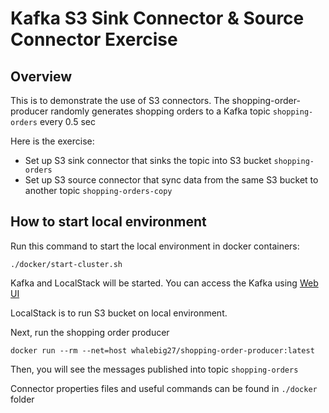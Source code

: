 # Kafka S3 Sink Connector & Source Connector Exercise

## Overview
This is to demonstrate the use of S3 connectors. The shopping-order-producer randomly generates shopping orders
to a Kafka topic `shopping-orders` every 0.5 sec

Here is the exercise:
* Set up S3 sink connector that sinks the topic into S3 bucket `shopping-orders`
* Set up S3 source connector that sync data from the same S3 bucket to another topic `shopping-orders-copy`

## How to start local environment

Run this command to start the local environment in docker containers:
```
./docker/start-cluster.sh
```

Kafka and LocalStack will be started. You can access the Kafka using [Web UI](http://localhost:3030)

LocalStack is to run S3 bucket on local environment.

Next, run the shopping order producer
```
docker run --rm --net=host whalebig27/shopping-order-producer:latest
```

Then, you will see the messages published into topic `shopping-orders`

Connector properties files and useful commands can be found in `./docker` folder
